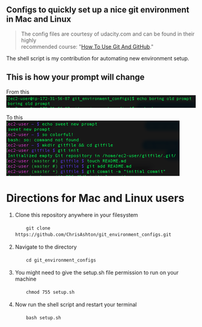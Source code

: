 ## Configs to quickly set up a nice git environment in Mac and Linux  
> The config files are courtesy of udacity.com and can be found in their highly  
recommended course: "[How To Use Git And GitHub][link_to_course]."  
>
The shell script is my contribution for automating new environment setup.

## This is how your prompt will change
From this  
![boring old prompt](https://github.com/ChrisAshton/git_environment_configs/raw/master/boring_old_prompt.png)  

To this  
![sweet new prompt](https://github.com/ChrisAshton/git_environment_configs/raw/master/sweet_new_prompt.png)

# Directions for Mac and Linux users
<ol>
  <li>Clone this repository anywhere in your filesystem<br>
    <code>
    git clone https://github.com/ChrisAshton/git_environment_configs.git
    </code>

  </li>
  <li>Navigate to the directory<br>
    <code>
    cd git_environment_configs
    </code>
  </li>
  <li>You might need to give the setup.sh file permission to run on your machine<br>
    <code>
    chmod 755 setup.sh
    </code>
  </li>
  <li>Now run the shell script and restart your terminal<br>
    <code>
    bash setup.sh
    </code>
  </li>
</ol>


[link_to_course]:https://www.udacity.com/course/how-to-use-git-and-github--ud775
